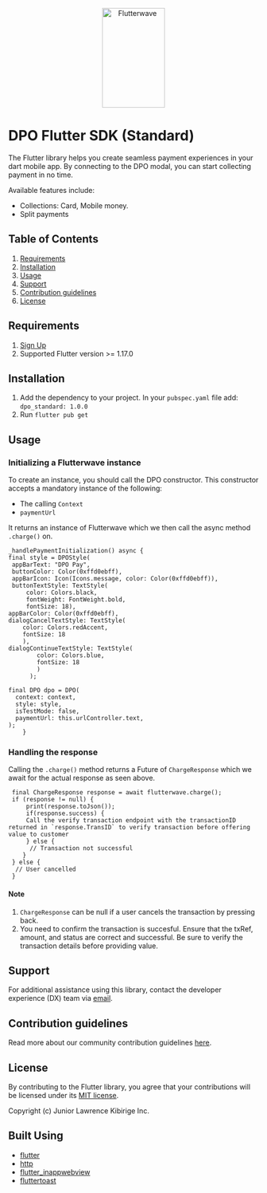 
<p align="center">  
   <img title="Flutterwave" height="200" src="https://portal.dpopay.com/system/new-design/images/dpoaf.svg" width="50%"/>
</p>  

# DPO Flutter SDK (Standard)

The Flutter library helps you create seamless payment experiences in your dart mobile app. By connecting to the DPO modal, you can start collecting payment in no time.


Available features include:

- Collections: Card, Mobile money.
- Split payments


## Table of Contents

1. [Requirements](#requirements)
2. [Installation](#installation)
3. [Usage](#usage)
4. [Support](#support)
5. [Contribution guidelines](#contribution-guidelines)
6. [License](#license)


## Requirements

1. [Sign Up](https://dpogroup.com/instant-signup/)
2. Supported Flutter version >= 1.17.0


## Installation

1. Add the dependency to your project. In your `pubspec.yaml` file add: `dpo_standard: 1.0.0`
2. Run `flutter pub get`


## Usage

### Initializing a Flutterwave instance

To create an instance, you should call the DPO constructor. This constructor accepts a mandatory instance of the following:

- The calling `Context`
- `paymentUrl`

It returns an instance of Flutterwave which we then call the async method `.charge()` on.

    _handlePaymentInitialization() async { 
    final style = DPOStyle(
     appBarText: "DPO Pay", 
     buttonColor: Color(0xffd0ebff), 
     appBarIcon: Icon(Icons.message, color: Color(0xffd0ebff)),
     buttonTextStyle: TextStyle( 
	     color: Colors.black, 
	     fontWeight: FontWeight.bold, 
	     fontSize: 18), 
    appBarColor: Color(0xffd0ebff), 
    dialogCancelTextStyle: TextStyle(
	    color: Colors.redAccent, 
	    fontSize: 18
	    ),
    dialogContinueTextStyle: TextStyle(
		    color: Colors.blue, 
		    fontSize: 18
		    ) 
		  );  
		    
    final DPO dpo = DPO(
      context: context,
      style: style,
      isTestMode: false,
      paymentUrl: this.urlController.text,
    ); 
		} 

### Handling the response

Calling the `.charge()` method returns a Future of `ChargeResponse` which we await for the actual response as seen above.



     final ChargeResponse response = await flutterwave.charge(); 
     if (response != null) { 
	     print(response.toJson()); 
		 if(response.success) { 
		 Call the verify transaction endpoint with the transactionID returned in `response.TransID` to verify transaction before offering value to customer 
		 } else { 
		  // Transaction not successful 
		} 
	 } else {
	  // User cancelled 
	 }

#### Note

 1. `ChargeResponse` can be null if a user cancels the transaction by pressing back.
 2. You need to confirm the transaction is succesful. Ensure that the txRef, amount, and status are correct and successful. Be sure to verify the transaction details before providing value.


## Support

For additional assistance using this library, contact the developer experience (DX) team via [email](mailto:lkibirige@asanty.africa).


## Contribution guidelines

Read more about our community contribution guidelines [here](/CONTRIBUTING).


## License

By contributing to the Flutter library, you agree that your contributions will be licensed under its [MIT license](/LICENSE).

Copyright (c) Junior Lawrence Kibirige Inc.


## Built Using

- [flutter](https://flutter.dev/)
- [http](https://pub.dev/packages/http)
- [flutter_inappwebview](https://pub.dev/packages/flutter_inappwebview)
- [fluttertoast](https://pub.dev/packages/fluttertoast)

